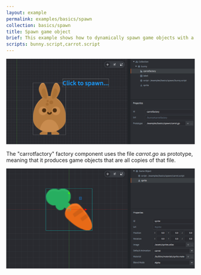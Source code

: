 ```yaml
---
layout: example
permalink: examples/basics/spawn
collection: basics/spawn
title: Spawn game object
brief: This example shows how to dynamically spawn game objects with a factory component.
scripts: bunny.script,carrot.script
---
```


![spawn](spawn.png)

The "carrotfactory" factory component uses the file *carrot.go* as prototype, meaning that it produces game objects that are all copies of that file.

![carrot](carrot.png)

